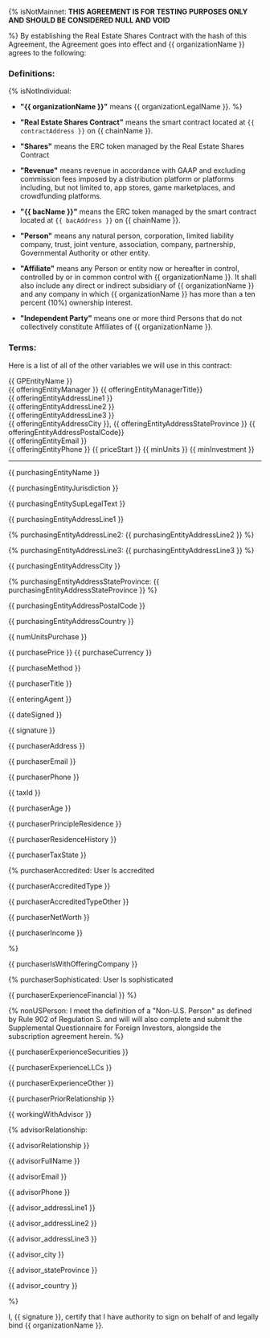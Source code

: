 {% isNotMainnet:
**THIS AGREEMENT IS FOR TESTING PURPOSES ONLY AND SHOULD BE CONSIDERED NULL
AND VOID**

%}
By establishing the Real Estate Shares Contract with the hash of this Agreement, the
Agreement goes into effect and {{ organizationName }} agrees to the following:

### Definitions:

{% isNotIndividual:
- **"{{ organizationName }}"** means {{ organizationLegalName }}.
%}

- **"Real Estate Shares Contract"** means the smart contract located at
  `{{ contractAddress }}` on {{ chainName }}.

- **"Shares"** means the ERC token managed by the Real Estate Shares Contract

- **"Revenue"** means revenue in accordance with GAAP and excluding commission fees imposed by a distribution platform or platforms including, but not limited to, app stores, game marketplaces, and crowdfunding platforms.

- **"{{ bacName }}"** means the ERC token managed by the smart contract located at
  `{{ bacAddress }}` on {{ chainName }}.

- **"Person"** means any natural person, corporation, limited liability company,
  trust, joint venture, association, company, partnership, Governmental Authority
  or other entity.

- **"Affiliate"** means any Person or entity now or hereafter in control, controlled
  by or in common control with {{ organizationName }}. It shall also include any direct or
  indirect subsidiary of {{ organizationName }} and any company in which {{ organizationName }} has more than a
  ten percent (10%) ownership interest.

- **"Independent Party"** means one or more third Persons that do not collectively
  constitute Affiliates of {{ organizationName }}.

### Terms:

Here is a list of all of the other variables we will use in this contract:


{{ GPEntityName }}  
{{ offeringEntityManager }}
{{ offeringEntityManagerTitle}}  
{{ offeringEntityAddressLine1 }}  
{{ offeringEntityAddressLine2 }}  
{{ offeringEntityAddressLine3 }}  
{{ offeringEntityAddressCity }}, 
{{ offeringEntityAddressStateProvince }} 
{{ offeringEntityAddressPostalCode}}  
{{ offeringEntityEmail }}  
{{ offeringEntityPhone }}
 {{ priceStart }}
 {{ minUnits }} 
 {{ minInvestment }}

-----

{{ purchasingEntityName }}

{{ purchasingEntityJurisdiction }}

{{ purchasingEntitySupLegalText }}

{{ purchasingEntityAddressLine1 }}

{% purchasingEntityAddressLine2:
{{ purchasingEntityAddressLine2 }}
 %}

 {% purchasingEntityAddressLine3:
{{ purchasingEntityAddressLine3 }}
 %}

{{ purchasingEntityAddressCity }}

{% purchasingEntityAddressStateProvince:
{{ purchasingEntityAddressStateProvince }}
 %}

{{ purchasingEntityAddressPostalCode }}

{{ purchasingEntityAddressCountry }}

{{ numUnitsPurchase }} 

{{ purchasePrice }} {{ purchaseCurrency }}

{{ purchaseMethod }} 

{{ purchaserTitle }} 

{{ enteringAgent }} 

{{ dateSigned }} 

{{ signature }} 

{{ purchaserAddress }} 

{{ purchaserEmail }} 

{{ purchaserPhone }} 

{{ taxId }} 

{{ purchaserAge }} 

{{ purchaserPrincipleResidence }} 

{{ purchaserResidenceHistory }} 

{{ purchaserTaxState }} 

{% purchaserAccredited:
 User Is accredited 

{{ purchaserAccreditedType }} 

{{ purchaserAccreditedTypeOther }} 

{{ purchaserNetWorth }} 

{{ purchaserIncome }} 

 %}


{{ purchaserIsWithOfferingCompany }} 

{% purchaserSophisticated:
 User Is sophisticated 

 {{ purchaserExperienceFinancial }}
 %}

{% nonUSPerson:
  I meet the definition of a "Non-U.S. Person" as defined by Rule 902 of Regulation S. and will will also complete and submit the Supplemental Questionnaire for Foreign Investors, alongside the subscription agreement herein.
%}

{{ purchaserExperienceSecurities }} 

{{ purchaserExperienceLLCs }} 

{{ purchaserExperienceOther }} 

{{ purchaserPriorRelationship }} 

{{ workingWithAdvisor }} 

{% advisorRelationship:

{{ advisorRelationship }}

{{ advisorFullName }} 

{{ advisorEmail }} 

{{ advisorPhone }} 

{{ advisor_addressLine1 }} 

{{ advisor_addressLine2 }} 

{{ advisor_addressLine3 }} 

{{ advisor_city }} 

{{ advisor_stateProvince }} 

{{ advisor_country }} 

 
 %}


I, {{ signature }}, certify that I have authority to sign on behalf of and
legally bind {{ organizationName }}.